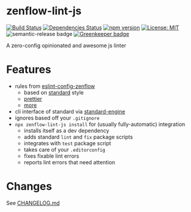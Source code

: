# zenflow-lint-js

[![Build Status](https://travis-ci.org/zenflow/zenflow-lint-js.svg?branch=master)](https://travis-ci.org/zenflow/zenflow-lint-js)
[![Dependencies Status](https://david-dm.org/zenflow/zenflow-lint-js.svg)](https://david-dm.org/zenflow/zenflow-lint-js)
[![npm version](https://badge.fury.io/js/zenflow-lint-js.svg)](https://www.npmjs.com/packages/zenflow-lint-js)
[![License: MIT](https://img.shields.io/badge/License-MIT-yellow.svg)](https://opensource.org/licenses/MIT)
![semantic-release badge](https://img.shields.io/badge/%20%20%F0%9F%93%A6%F0%9F%9A%80-semantic--release-e10079.svg)
[![Greenkeeper badge](https://badges.greenkeeper.io/zenflow/zenflow-lint-js.svg)](https://greenkeeper.io/)

A zero-config opinionated and awesome js linter

# Features

- rules from [eslint-config-zenflow](https://github.com/zenflow/eslint-config-zenflow#readme)
  - based on [standard](https://github.com/standard/standard) style
  - [prettier](https://github.com/prettier/prettier)
  - [more](https://github.com/zenflow/eslint-config-zenflow#rules)
- cli interface of standard via [standard-engine](https://github.com/standard/standard-engine)
- ignores based off your `.gitignore`
- `npx zenflow-lint-js install` for (usually fully-automatic) integration
  - installs itself as a dev dependency
  - adds standard `lint` and `fix` package scripts
  - integrates with `test` package script
  - takes care of your `.editorconfig`
  - fixes fixable lint errors
  - reports lint errors that need attention

# Changes

See [CHANGELOG.md](./CHANGELOG.md)
